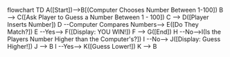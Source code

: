 

flowchart TD
	A([Start])-->B[(Computer Chooses Number Between 1-100])
	B --> C([Ask Player to Guess a Number Between 1 - 100])
	C --> D([Player Inserts Number])
	D --Computer Compares Numbers--> E([Do They Match?])
	E --Yes--> F([Display: YOU WIN!])
	F --> G([End])
	H --No-->I(Is the Players Number Higher than the Computer's?])
	I --No--> J([Display: Guess Higher!])
	J --> B
	I --Yes--> K([Guess Lower!])
	K --> B



